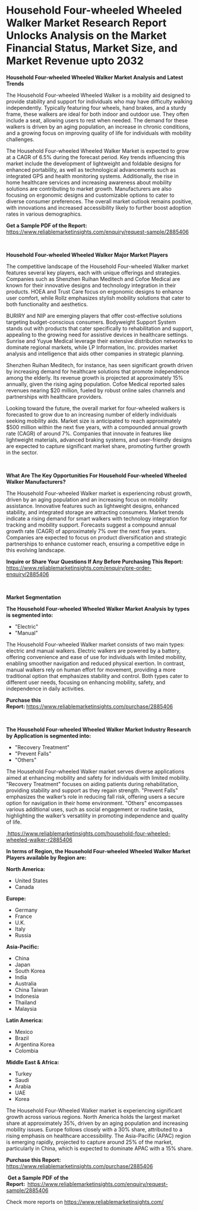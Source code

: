 <p><h1>Household Four-wheeled Wheeled Walker Market Research Report Unlocks Analysis on the Market Financial Status, Market Size, and Market Revenue upto 2032</h1></p><p><strong>Household Four-wheeled Wheeled Walker Market Analysis and Latest Trends</strong></p>
<p><p>The Household Four-wheeled Wheeled Walker is a mobility aid designed to provide stability and support for individuals who may have difficulty walking independently. Typically featuring four wheels, hand brakes, and a sturdy frame, these walkers are ideal for both indoor and outdoor use. They often include a seat, allowing users to rest when needed. The demand for these walkers is driven by an aging population, an increase in chronic conditions, and a growing focus on improving quality of life for individuals with mobility challenges.</p><p>The Household Four-wheeled Wheeled Walker Market is expected to grow at a CAGR of 6.5% during the forecast period. Key trends influencing this market include the development of lightweight and foldable designs for enhanced portability, as well as technological advancements such as integrated GPS and health monitoring systems. Additionally, the rise in home healthcare services and increasing awareness about mobility solutions are contributing to market growth. Manufacturers are also focusing on ergonomic designs and customizable options to cater to diverse consumer preferences. The overall market outlook remains positive, with innovations and increased accessibility likely to further boost adoption rates in various demographics.</p></p>
<p><strong>Get a Sample PDF of the Report:&nbsp;</strong> <a href="https://www.reliablemarketinsights.com/enquiry/request-sample/2885406?utm_campaign=2667&utm_medium=2&utm_source=Github&utm_content=ia&utm_term=13032025&utm_id=household-four-wheeled-wheeled-walker">https://www.reliablemarketinsights.com/enquiry/request-sample/2885406</a></p>
<p>&nbsp;</p>
<p><strong>Household Four-wheeled Wheeled Walker Major Market Players</strong></p>
<p><p>The competitive landscape of the Household Four-wheeled Walker market features several key players, each with unique offerings and strategies. Companies such as Shenzhen Ruihan Meditech and Cofoe Medical are known for their innovative designs and technology integration in their products. HOEA and Trust Care focus on ergonomic designs to enhance user comfort, while Rollz emphasizes stylish mobility solutions that cater to both functionality and aesthetics.</p><p>BURIRY and NIP are emerging players that offer cost-effective solutions targeting budget-conscious consumers. Bodyweight Support System stands out with products that cater specifically to rehabilitation and support, appealing to the growing need for assistive devices in healthcare settings. Sunrise and Yuyue Medical leverage their extensive distribution networks to dominate regional markets, while LP Information, Inc. provides market analysis and intelligence that aids other companies in strategic planning.</p><p>Shenzhen Ruihan Meditech, for instance, has seen significant growth driven by increasing demand for healthcare solutions that promote independence among the elderly. Its revenue growth is projected at approximately 15% annually, given the rising aging population. Cofoe Medical reported sales revenues nearing $20 million, fueled by robust online sales channels and partnerships with healthcare providers.</p><p>Looking toward the future, the overall market for four-wheeled walkers is forecasted to grow due to an increasing number of elderly individuals seeking mobility aids. Market size is anticipated to reach approximately $500 million within the next five years, with a compounded annual growth rate (CAGR) of around 7%. Companies that innovate in features like lightweight materials, advanced braking systems, and user-friendly designs are expected to capture significant market share, promoting further growth in the sector.</p></p>
<p>&nbsp;</p>
<p><strong>What Are The Key Opportunities For Household Four-wheeled Wheeled Walker Manufacturers?</strong></p>
<p><p>The Household Four-wheeled Walker market is experiencing robust growth, driven by an aging population and an increasing focus on mobility assistance. Innovative features such as lightweight designs, enhanced stability, and integrated storage are attracting consumers. Market trends indicate a rising demand for smart walkers with technology integration for tracking and mobility support. Forecasts suggest a compound annual growth rate (CAGR) of approximately 7% over the next five years. Companies are expected to focus on product diversification and strategic partnerships to enhance customer reach, ensuring a competitive edge in this evolving landscape.</p></p>
<p><strong>Inquire or Share Your Questions If Any Before Purchasing This Report:</strong> <a href="https://www.reliablemarketinsights.com/enquiry/pre-order-enquiry/2885406?utm_campaign=2667&utm_medium=2&utm_source=Github&utm_content=ia&utm_term=13032025&utm_id=household-four-wheeled-wheeled-walker">https://www.reliablemarketinsights.com/enquiry/pre-order-enquiry/2885406</a></p>
<p>&nbsp;</p>
<p><strong>Market Segmentation</strong></p>
<p><strong>The Household Four-wheeled Wheeled Walker Market Analysis by types is segmented into:</strong></p>
<p><ul><li>"Electric"</li><li>"Manual"</li></ul></p>
<p><p>The Household Four-wheeled Walker market consists of two main types: electric and manual walkers. Electric walkers are powered by a battery, offering convenience and ease of use for individuals with limited mobility, enabling smoother navigation and reduced physical exertion. In contrast, manual walkers rely on human effort for movement, providing a more traditional option that emphasizes stability and control. Both types cater to different user needs, focusing on enhancing mobility, safety, and independence in daily activities.</p></p>
<p><strong>Purchase this Report:&nbsp;</strong><a href="https://www.reliablemarketinsights.com/purchase/2885406?utm_campaign=2667&utm_medium=2&utm_source=Github&utm_content=ia&utm_term=13032025&utm_id=household-four-wheeled-wheeled-walker">https://www.reliablemarketinsights.com/purchase/2885406</a></p>
<p>&nbsp;</p>
<p><strong>The Household Four-wheeled Wheeled Walker Market Industry Research by Application is segmented into:</strong></p>
<p><ul><li>"Recovery Treatment"</li><li>"Prevent Falls"</li><li>"Others"</li></ul></p>
<p><p>The Household Four-wheeled Walker market serves diverse applications aimed at enhancing mobility and safety for individuals with limited mobility. "Recovery Treatment" focuses on aiding patients during rehabilitation, providing stability and support as they regain strength. "Prevent Falls" emphasizes the walker’s role in reducing fall risk, offering users a secure option for navigation in their home environment. "Others" encompasses various additional uses, such as social engagement or routine tasks, highlighting the walker’s versatility in promoting independence and quality of life.</p></p>
<p><a href="https://www.reliablemarketinsights.com/household-four-wheeled-wheeled-walker-r2885406?utm_campaign=2667&utm_medium=2&utm_source=Github&utm_content=ia&utm_term=13032025&utm_id=household-four-wheeled-wheeled-walker">&nbsp;https://www.reliablemarketinsights.com/household-four-wheeled-wheeled-walker-r2885406</a></p>
<p><strong>In terms of Region, the Household Four-wheeled Wheeled Walker Market Players available by Region are:</strong></p>
<p>
    <p> <strong> North America: </strong>
        <ul>
            <li>United States</li>
            <li>Canada</li>
        </ul>
        </p> 
    <p> <strong> Europe: </strong>
        <ul>
            <li>Germany</li>
            <li>France</li>
            <li>U.K.</li>
            <li>Italy</li>
            <li>Russia</li>
        </ul>
        </p> 
    <p> <strong> Asia-Pacific: </strong>
        <ul>
            <li>China</li>
            <li>Japan</li>
            <li>South Korea</li>
            <li>India</li>
            <li>Australia</li>
            <li>China Taiwan</li>
            <li>Indonesia</li>
            <li>Thailand</li>
            <li>Malaysia</li>
        </ul>
        </p> 
    <p> <strong> Latin America: </strong>
        <ul>
            <li>Mexico</li>
            <li>Brazil</li>
            <li>Argentina Korea</li>
            <li>Colombia</li>
        </ul>
        </p> 
    <p> <strong> Middle East & Africa: </strong>
        <ul>
            <li>Turkey</li>
            <li>Saudi</li>
            <li>Arabia</li>
            <li>UAE</li>
            <li>Korea</li>
        </ul>
    </p>
    </p>
<p><p>The Household Four-Wheeled Walker market is experiencing significant growth across various regions. North America holds the largest market share at approximately 35%, driven by an aging population and increasing mobility issues. Europe follows closely with a 30% share, attributed to a rising emphasis on healthcare accessibility. The Asia-Pacific (APAC) region is emerging rapidly, projected to capture around 25% of the market, particularly in China, which is expected to dominate APAC with a 15% share.</p></p>
<p><strong>Purchase this Report: </strong><a href="https://www.reliablemarketinsights.com/purchase/2885406?utm_campaign=2667&utm_medium=2&utm_source=Github&utm_content=ia&utm_term=13032025&utm_id=household-four-wheeled-wheeled-walker">https://www.reliablemarketinsights.com/purchase/2885406</a></p>
<p>&nbsp;<strong>Get a Sample PDF of the Report:&nbsp;&nbsp;</strong><a href="https://www.reliablemarketinsights.com/enquiry/request-sample/2885406?utm_campaign=2667&utm_medium=2&utm_source=Github&utm_content=ia&utm_term=13032025&utm_id=household-four-wheeled-wheeled-walker">https://www.reliablemarketinsights.com/enquiry/request-sample/2885406</a></p>
<p><strong></strong></p>
<p>Check more reports on <a href="https://www.reliablemarketinsights.com/?utm_campaign=2667&utm_medium=2&utm_source=Github&utm_content=ia&utm_term=13032025&utm_id=household-four-wheeled-wheeled-walker">https://www.reliablemarketinsights.com/</a></p>